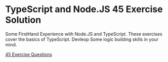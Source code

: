 # TypeScript and Node.JS 45 Exercise Solution

Some FirstHand Experience with Node.JS and TypeScript. These exercises cover the basics of TypeScript. Devleop Some logic building skills in your mind.

[45 Exercise Questions](https://github.com/panaverse/learn-typescript/blob/9c101807122b4a9d48e32ca05a37a71ede9abc2b/NODE_PROJECTS/getting-started-exercises.md)